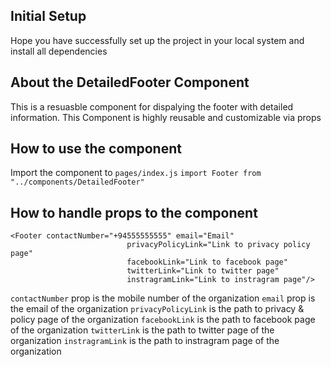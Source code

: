 ## Initial Setup

Hope you have successfully set up the project in your local system and install all dependencies

## About the DetailedFooter Component

This is a resuasble component for dispalying the footer with detailed information. This Component is highly reusable and customizable via props

## How to use the component

Import the component to `pages/index.js`
`import Footer from "../components/DetailedFooter"`

## How to handle props to the component

```
<Footer contactNumber="+94555555555" email="Email"
                          privacyPolicyLink="Link to privacy policy page"
                          facebookLink="Link to facebook page"
                          twitterLink="Link to twitter page"
                          instragramLink="Link to instragram page"/>
```

`contactNumber` prop is the mobile number of the organization
`email` prop is the email of the organization
`privacyPolicyLink` is the path to privacy & policy page of the organization
`facebookLink` is the path to facebook page of the organization
`twitterLink` is the path to twitter page of the organization
`instragramLink` is the path to instragram page of the organization
